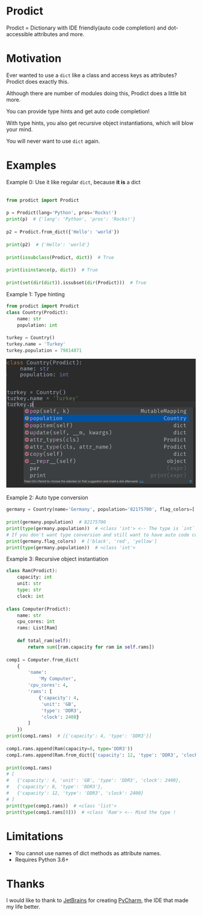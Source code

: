 # Prodict
Prodict = Dictionary with IDE friendly(auto code completion) and dot-accessible attributes and more.

# Motivation
Ever wanted to use a `dict` like a class and access keys as attributes? Prodict does exactly this. 

Although there are number of modules doing this, Prodict does a little bit more.

You can provide type hints and get auto code completion!

With type hints, you also get recursive object instantiations, which will blow your mind.

You will never want to use `dict` again.

# Examples

Example 0: Use it like regular `dict`, because **it is** a dict
```python

from prodict import Prodict

p = Prodict(lang='Python', pros='Rocks!')
print(p)  # {'lang': 'Python', 'pros': 'Rocks!'}

p2 = Prodict.from_dict({'Hello': 'world'})

print(p2)  # {'Hello': 'world'}

print(issubclass(Prodict, dict))  # True

print(isinstance(p, dict))  # True

print(set(dir(dict)).issubset(dir(Prodict)))  # True


```
Example 1: Type hinting
```python
from prodict import Prodict
class Country(Prodict):
    name: str
    population: int

turkey = Country()
turkey.name = 'Turkey'
turkey.population = 79814871
```

![auto code complete](/auto-complete1.png?raw=true "Auto complete in action!")

Example 2: Auto type conversion
```python
germany = Country(name='Germany', population='82175700', flag_colors=['black', 'red', 'yellow'])

print(germany.population)  # 82175700
print(type(germany.population))  # <class 'int'> <-- The type is `int` !
# If you don't want type conversion and still want to have auto code completion, use `Any` as type.
print(germany.flag_colors)  # ['black', 'red', 'yellow']
print(type(germany.population))  # <class 'int'>
```

Example 3: Recursive object instantiation
```python
class Ram(Prodict):
    capacity: int
    unit: str
    type: str
    clock: int

class Computer(Prodict):
    name: str
    cpu_cores: int
    rams: List[Ram]

    def total_ram(self):
        return sum([ram.capacity for ram in self.rams])

comp1 = Computer.from_dict(
    {
        'name':
            'My Computer',
        'cpu_cores': 4,
        'rams': [
            {'capacity': 4,
             'unit': 'GB',
             'type': 'DDR3',
             'clock': 2400}
        ]
    })
print(comp1.rams)  # [{'capacity': 4, 'type': 'DDR3'}]

comp1.rams.append(Ram(capacity=8, type='DDR3'))
comp1.rams.append(Ram.from_dict({'capacity': 12, 'type': 'DDR3', 'clock': 2400}))

print(comp1.rams)
# [
#   {'capacity': 4, 'unit': 'GB', 'type': 'DDR3', 'clock': 2400}, 
#   {'capacity': 8, 'type': 'DDR3'}, 
#   {'capacity': 12, 'type': 'DDR3', 'clock': 2400}
# ]
print(type(comp1.rams))  # <class 'list'>
print(type(comp1.rams[0]))  # <class 'Ram'> <-- Mind the type !
```

# Limitations
- You cannot use names of dict methods as attribute names.
- Requires Python 3.6+

# Thanks
I would like to thank to [JetBrains](https://www.jetbrains.com/) for creating [PyCharm](https://www.jetbrains.com/pycharm/), the IDE that made my life better.

